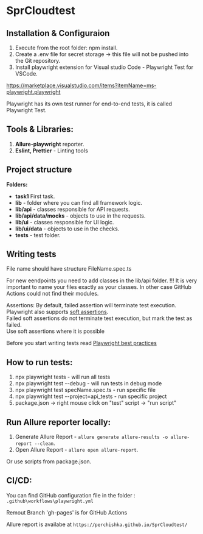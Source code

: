 # SprCloudtest


## Installation & Configuraion

1. Execute from the root folder: npm install.<br />
2. Create a .env file for secret storage -> this file will not be pushed into the Git repository.<br />
3. Install playwright extension for Visual studio Code - Playwright Test for VSCode.

https://marketplace.visualstudio.com/items?itemName=ms-playwright.playwright

Playwright has its own test runner for end-to-end tests, it is called Playwright Test.

## Tools & Libraries:

1. **Allure-playwright** reporter.
2. **Eslint, Prettier** - Linting tools

## Project structure

**Folders:**<br />
- **task1**  First task. <br />
- **lib** - folder where you can find all framework logic.<br />
- **lib/api** - classes responsible for API requests.<br />
- **lib/api/data/mocks** - objects to use in the requests.<br />
- **lib/ui** - classes responsible for UI logic.<br />
- **lib/ui/data** - objects to use in the checks.<br />
- **tests** - test folder.<br />

## Writing tests

File name should have structure FileName.spec.ts <br />

For new eendpoints you need to add classes in the lib/api folder.
!!! It is very important to name your files exactly as your classes.  In other case GitHub Actions  could not find their modules.

Assertions: By default, failed assertion will terminate test execution. Playwright also supports [soft assertions](https://playwright.dev/docs/test-assertions#soft-assertions).<br />
Failed soft assertions do not terminate test execution, but mark the test as failed.<br />
Use soft assertions where it is possible<br />

Before you start writing tests read [Playwright best practices](https://playwright.dev/docs/best-practices)

## How to run tests:<br />

1. npx playwright tests - will run all tests<br />
2. npx playwright test --debug - will run tests in debug mode<br />
3. npx playwright test specName.spec.ts - run specific file<br />
4. npx playwright test --project=api_tests - run specific project
4. package.json -> right mouse click on "test" script -> "run script"<br />

## Run Allure reporter locally:<br />

1. Generate Allure Report - `allure generate allure-results -o allure-report --clean`.
2. Open Allure Report - `allure open allure-report`.

Or use scripts from package.json.

## CI/CD:<br />
You can find GitHub configuration file in the folder : `.github\workflows\playwright.yml`

Remout Branch 'gh-pages' is for GitHub Actions

Allure report is availabe at `https://perchishka.github.io/SprCloudtest/`
